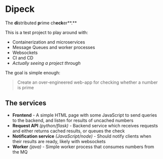  Dipeck
========

The **di**stributed **p**rime ch**eck**er**.**

This is a test project to play around with:
 - Containerization and microservices
 - Message Queues and worker processes
 - Websockets
 - CI and CD
 - *Actually seeing a project through*

The goal is simple enough:

>  Create an over-engineered web-app for checking whether a number is prime

## The services
 + **Frontend** - A simple HTML page with some JavaScript to send queries to the backend, and listen for results of uncached numbers
 + **Request API** *(python/flask)* - Backend service which receives requests and either returns cached results, or queues the check
 + **Notification service** *(JavaScript/node)* - Should notify clients when their results are ready, likely with websockets
 + **Worker** *(java)* - Simple worker process that consumes numbers from the MQ
